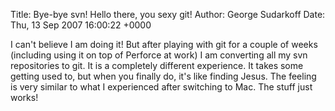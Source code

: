 Title: Bye-bye svn! Hello there, you sexy git!
Author: George Sudarkoff
Date: Thu, 13 Sep 2007 16:00:22 +0000

I can't believe I am doing it! But after playing with git for a couple of weeks (including using it on top of Perforce at work) I am converting all my svn repositories to git. It is a completely different experience. It takes some getting used to, but when you finally do, it's like finding Jesus. The feeling is very similar to what I experienced after switching to Mac. The stuff just works!
